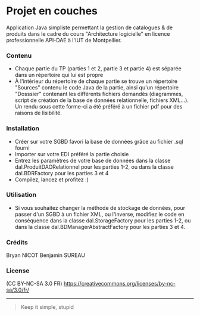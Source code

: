 # Projet en couches
Application Java simpliste permettant la gestion de catalogues & de produits dans le cadre du cours "Architecture logicielle" en licence professionnelle API-DAE à l'IUT de Montpellier.

### Contenu
  - Chaque partie du TP (parties 1 et 2, partie 3 et partie 4) est séparée dans un répertoire qui lui est propre
  - À l'intérieur du répertoire de chaque partie se trouve un répertoire "Sources" contenu le code Java de la partie, ainsi qu'un répertoire "Dosssier" contenant les différents fichiers demandés (diagrammes, script de création de la base de données relationnelle, fichiers XML...). Un rendu sous cette forme-ci a été préféré à un fichier pdf pour des raisons de lisibilité.

### Installation
- Créer sur votre SGBD favori la base de données grâce au fichier .sql fourni
- Importer sur votre EDI préféré la partie choisie
- Entrez les paramètres de votre base de données dans la classe dal.ProduitDAORelationnel pour les parties 1-2, ou dans la classe dal.BDRFactory pour les parties 3 et 4
- Compilez, lancez et profitez :)

### Utilisation
- Si vous souhaitez changer la méthode de stockage de données, pour passer d'un SGBD à un fichier XML, ou l'inverse, modifiez le code en conséquence dans la classe dal.StorageFactory pour les parties 1-2, ou dans la classe dal.BDManagerAbstractFactory pour les parties 3 et 4.

### Crédits
Bryan NICOT
Benjamin SUREAU

### License
(CC BY-NC-SA 3.0 FR)
https://creativecommons.org/licenses/by-nc-sa/3.0/fr/

----
> Keep it simple, stupid
